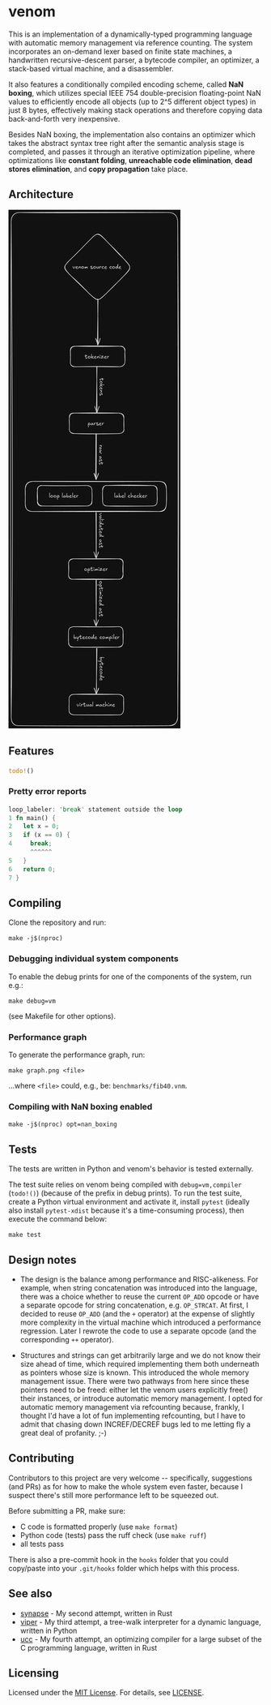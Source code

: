 # venom

This is an implementation of a dynamically-typed programming language with automatic memory management via reference counting.  The system incorporates an on-demand lexer based on finite state machines, a handwritten recursive-descent parser, a bytecode compiler, an optimizer, a stack-based virtual machine, and a disassembler.

It also features a conditionally compiled encoding scheme, called **NaN boxing**, which utilizes special IEEE 754 double-precision floating-point NaN values to efficiently encode all objects (up to 2^5 different object types) in just 8 bytes, effectively making stack operations and therefore copying data back-and-forth very inexpensive.

Besides NaN boxing, the implementation also contains an optimizer which takes the abstract syntax tree right after the semantic analysis stage is completed, and passes it through an iterative optimization pipeline, where optimizations like **constant folding**, **unreachable code elimination**, **dead stores elimination**, and **copy propagation** take place.

## Architecture

![architecture](architecture.png)


## Features

```rust
todo!()
```

### Pretty error reports

```rust
loop_labeler: 'break' statement outside the loop
1 fn main() {
2   let x = 0;
3   if (x == 0) {
4     break;
      ^^^^^^
5   }
6   return 0;
7 }
```

## Compiling

Clone the repository and run:

```
make -j$(nproc)
```

### Debugging individual system components

To enable the debug prints for one of the components of the system, run e.g.:

```
make debug=vm
```

(see Makefile for other options).

### Performance graph

To generate the performance graph, run:

```
make graph.png <file>
```

...where `<file>` could, e.g., be: `benchmarks/fib40.vnm`.

### Compiling with NaN boxing enabled

```
make -j$(nproc) opt=nan_boxing
```

## Tests

The tests are written in Python and venom's behavior is tested externally.

The test suite relies on venom being compiled with `debug=vm,compiler` (`todo!()`) (because of the prefix in debug prints). To run the test suite, create a Python virtual environment and activate it, install `pytest` (ideally also install `pytest-xdist` because it's a time-consuming process), then execute the command below:

```
make test
```

##  Design notes

- The design is the balance among performance and RISC-alikeness. For example, when string concatenation was introduced into the language, there was a choice whether to reuse the current `OP_ADD` opcode or have a separate opcode for string concatenation, e.g. `OP_STRCAT`. At first, I decided to reuse `OP_ADD` (and the `+` operator) at the expense of slightly more complexity in the virtual machine which introduced a performance regression. Later I rewrote the code to use a separate opcode (and the corresponding `++` operator).

- Structures and strings can get arbitrarily large and we do not know their size ahead of time, which required implementing them both underneath as pointers whose size is known. This introduced the whole memory management issue. There were two pathways from here since these pointers need to be freed: either let the venom users explicitly free() their instances, or introduce automatic memory management. I opted for automatic memory management via refcounting because, frankly, I thought I'd have a lot of fun implementing refcounting, but I have to admit that chasing down INCREF/DECREF bugs led to me letting fly a great deal of profanity. ;-)

## Contributing

Contributors to this project are very welcome -- specifically, suggestions (and PRs) as for how to make the whole system even faster, because I suspect there's still more performance left to be squeezed out.

Before submitting a PR, make sure:
- C code is formatted properly (use `make format`)
- Python code (tests) pass the ruff check (use `make ruff`)
- all tests pass

There is also a pre-commit hook in the `hooks` folder that you could copy/paste into your `.git/hooks` folder which helps with this process.

## See also

- [synapse](https://github.com/xqb64/synapse) - My second attempt, written in Rust
- [viper](https://github.com/xqb64/viper) - My third attempt, a tree-walk interpreter for a dynamic language, written in Python
- [ucc](https://github.com/xqb64/ucc) - My fourth attempt, an optimizing compiler for a large subset of the C programming language, written in Rust
## Licensing

Licensed under the [MIT License](https://opensource.org/licenses/MIT). For details, see [LICENSE](https://github.com/xqb64/venom/blob/master/LICENSE).
